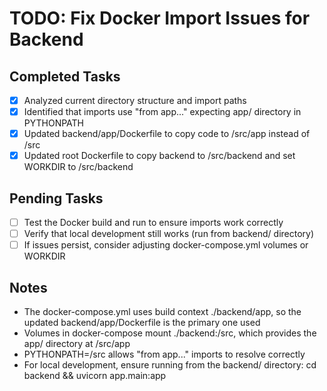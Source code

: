 # TODO: Fix Docker Import Issues for Backend

## Completed Tasks
- [x] Analyzed current directory structure and import paths
- [x] Identified that imports use "from app..." expecting app/ directory in PYTHONPATH
- [x] Updated backend/app/Dockerfile to copy code to /src/app instead of /src
- [x] Updated root Dockerfile to copy backend to /src/backend and set WORKDIR to /src/backend

## Pending Tasks
- [ ] Test the Docker build and run to ensure imports work correctly
- [ ] Verify that local development still works (run from backend/ directory)
- [ ] If issues persist, consider adjusting docker-compose.yml volumes or WORKDIR

## Notes
- The docker-compose.yml uses build context ./backend/app, so the updated backend/app/Dockerfile is the primary one used
- Volumes in docker-compose mount ./backend:/src, which provides the app/ directory at /src/app
- PYTHONPATH=/src allows "from app..." imports to resolve correctly
- For local development, ensure running from the backend/ directory: cd backend && uvicorn app.main:app
